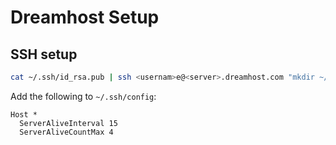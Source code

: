 Dreamhost Setup
===============

## SSH setup
```bash
cat ~/.ssh/id_rsa.pub | ssh <usernam>e@<server>.dreamhost.com "mkdir ~/.ssh; cat >> ~/.ssh/authorized_keys"
```

Add the following to `~/.ssh/config`:

```
Host *
  ServerAliveInterval 15
  ServerAliveCountMax 4
```
